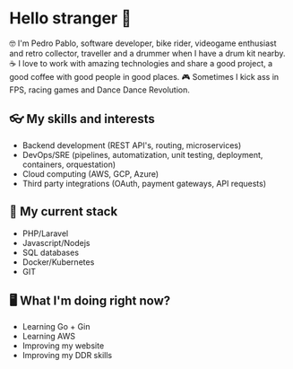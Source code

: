 # Hello stranger 👋

🤓 I'm Pedro Pablo, software developer, bike rider, videogame enthusiast and retro collector, traveller and a drummer when I have a drum kit nearby.
☕ I love to work with amazing technologies and share a good project, a good coffee with good people in good places.
🎮 Sometimes I kick ass in FPS, racing games and Dance Dance Revolution.

## 👓 My skills and interests
* Backend development (REST API's, routing, microservices)
* DevOps/SRE (pipelines, automatization, unit testing, deployment, containers, orquestation)
* Cloud computing (AWS, GCP, Azure)
* Third party integrations (OAuth, payment gateways, API requests)

## 🚀 My current stack
* PHP/Laravel
* Javascript/Nodejs
* SQL databases
* Docker/Kubernetes
* GIT

## 🖥️ What I'm doing right now?
* Learning Go + Gin
* Learning AWS
* Improving my website
* Improving my DDR skills
